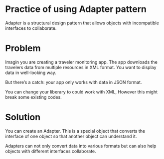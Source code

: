 # Practice of using Adapter pattern

Adapter is a structural design pattern that allows objects with incompatible interfaces to collaborate.

# Problem

Imagin you are creating a traveler monitoring app. The app downloads the travelers data from multiple resources in XML format. You want to display data in well-looking way.

But there’s a catch: your app only works with data in JSON format.

You can change your liberary to could work with XML, However this might break some existing codes. 

# Solution
You can create an Adapter. This is a special object that converts the interface of one object so that another object can understand it.

Adapters can not only convert data into various formats but can also help objects with different interfaces collaborate.